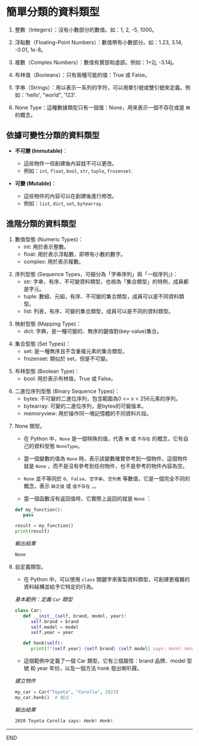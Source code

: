 # 簡單分類的資料類型

1. 整數（Integers）：沒有小數部分的數值。如：1, 2, -5, 1000。

2. 浮點數（Floating-Point Numbers）：數值帶有小數部分。如：1.23, 3.14, -0.01, 1e-8。

3. 複數（Complex Numbers）：數值有實部和虛部。例如：1+2j, -3.14j。

4. 布林值（Booleans）：只有兩種可能的值：True 或 False。

5. 字串（Strings）：用以表示一系列的字符，可以用單引號或雙引號來定義。例如：'hello', "world", '123'.

6. None Type：這種數據類型只有一個值：None，用來表示一個不存在或是 `無` 的概念。

</b>

## 依據可變性分類的資料類型

- **不可變 (Immutable)**：
    - 這些物件一但創建後內容就不可以更改。
    - 例如：`int`, `float`, `bool`, `str`, `tuple`, `frozenset`.



- **可變 (Mutable)**：
    - 這些物件的內容可以在創建後進行修改。
    - 例如：`list`, `dict`, `set`, `bytearray`.

</b>

## 進階分類的資料類型

1. 數值型態 (Numeric Types)：
   - int: 用於表示整數。
   - float: 用於表示浮點數，即帶有小數的數字。
   - complex: 用於表示複數。

</b>

2. 序列型態 (Sequence Types，可細分為「字串序列」與「一般序列」)：
   - str: 字串，有序、不可變資料類型，也視為「集合類型」的特例，成員都是字元。
   - tuple: 數組、元組，有序、不可變的集合類型，成員可以是不同資料類型。
   - list: 列表，有序、可變的集合類型，成員可以是不同的資料類型。

</b>

3. 映射型態 (Mapping Type)：
   - dict: 字典，是一種可變的、無序的鍵值對(key-value)集合。

</b>

4. 集合型態 (Set Types)：
   - set: 是一種無序且不含重複元素的集合類型。
   - frozenset: 類似於 set，但是不可變。

</b>

5. 布林型態 (Boolean Type)：
   - bool: 用於表示布林值，True 或 False。

</b>

6. 二進位序列型態 (Binary Sequence Types)：
   - bytes: 不可變的二進位序列，包含範圍為0 <= x < 256元素的序列。
   - bytearray: 可變的二進位序列，是bytes的可變版本。
   - memoryview: 用於操作同一塊記憶體的不同資料片段。

</b>

7. None 類型。

   - 在 Python 中，`None` 是一個特殊的值，代表 `無` 或 `不存在` 的概念，它有自己的資料型態 `NoneType`。
   
   - 當一個變數的值為 `None` 時，表示該變數確實參考到一個物件，這個物件就是 `None` ，而不是沒有參考到任何物件，也不是參考的物件內容為空。 
     
   - `None` 並不等同於 `0`、`False`、`空字串`、`空列表` 等數值，它是一個完全不同的概念，表示 `缺乏值` 或 `值不存在` ，。
   
   - 當一個函數沒有返回值時，它實際上返回的就是 `None` ：
   

   ```python
   def my_function():
      pass

   result = my_function()
   print(result)  
   ```
   _輸出結果_
   ```bash
   None
   ```


</b>

8. 自定義類型。

   - 在 Python 中，可以使用 `class` 關鍵字來客製資料類型，可創建更複雜的資料結構並給予它特定的行為。

   _基本範例：定義 `Car` 類型_


   ```python
   class Car:
      def __init__(self, brand, model, year):
         self.brand = brand
         self.model = model
         self.year = year

      def honk(self):
         print(f"{self.year} {self.brand} {self.model} says: Honk! Honk!")
   ```

   - 這個範例中定義了一個 Car 類型，它有三個屬性：brand 品牌、model 型號 和 year 年份，以及一個方法 honk 發出喇叭聲。
  
   _建立物件_
   ```python
   my_car = Car("Toyota", "Corolla", 2023)
   my_car.honk()  # 輸出：
   ```
   *輸出結果*
   ```bash
   2020 Toyota Corolla says: Honk! Honk!   
   ```


---

END